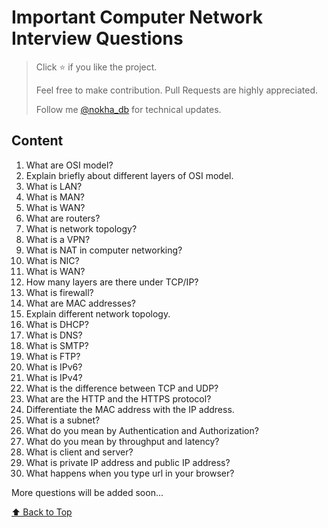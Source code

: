 # **Important Computer Network Interview Questions**

> Click ⭐ if you like the project.
> 
> Feel free to make contribution. Pull Requests are highly appreciated.
> 
> Follow me [@nokha_db](https://twitter.com/nokha_db) for technical updates.


## **<a id="content" style="text-decoration-style:none; cursor: pointer;">Content</a>**  
 
1. What are OSI model?
2. Explain briefly about different layers of OSI model.
3. What is LAN?
4. What is MAN?
5. What is WAN?
6. What are routers?
7. What is network topology?
8. What is a VPN?
9. What is NAT in computer networking?
10. What is NIC?
11. What is WAN?
12. How many layers are there under TCP/IP?
13. What is firewall?
14. What are MAC addresses?
15. Explain different network topology.
16. What is DHCP?
17. What is DNS?
18. What is SMTP?
19. What is FTP?
20. What is IPv6?
21. What is IPv4?
22. What is the difference between TCP and UDP?
23. What are the HTTP and the HTTPS protocol?
24. Differentiate the MAC address with the IP address.
25. What is a subnet?
26. What do you mean by Authentication and Authorization?
27. What do you mean by throughput and latency?
28. What is client and server?
29. What is private IP address and public IP address?
30. What happens when you type url in your browser?


More questions will be added soon...

[⬆️ Back to Top](#content)



